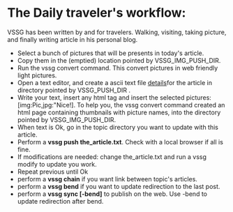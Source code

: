 # The Daily traveler's workflow:

VSSG has been written by and for travelers. Walking, visiting, taking picture, and finally writing article in
his personal blog.

- Select a bunch of pictures that will be presents in today's article.
- Copy them in the (emptied) location pointed by VSSG_IMG_PUSH_DIR.
- Run the vssg convert command. This convert pictures in web friendly light pictures.
- Open a text editor, and create a ascii text file [details](./Pushing.md)for the article in directory pointed by VSSG_PUSH_DIR .
- Write your text, insert any html tag and insert the selected pictures: [img:Pic,jpg:"Nice!].
  To help you, the vssg convert command created an html page containing thumbnails with picture names, into
  the directory pointed by VSSG_IMG_PUSH_DIR.
- When text is Ok, go in the topic directory you want to update with this article.
- Perform a **vssg push the_article.txt**. Check with a local browser if all is fine.
- If modifications are needed: change the_article.txt and run a vssg modify to update you work.
- Repeat previous until Ok
- perform a **vssg chain** if you want link between topic's articles.
- perform a **vssg bend** if you want to update redirection to the last post.
- perform a **vssg sync [-bend]** to publish on the web. Use -bend to update redirection after bend.
